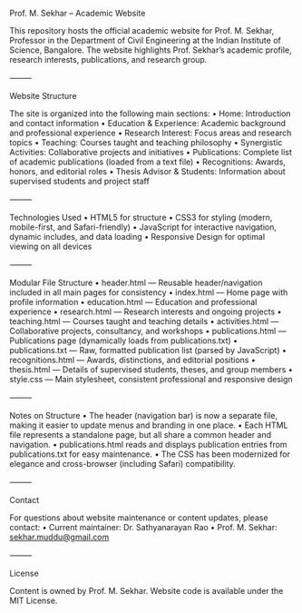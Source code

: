 Prof. M. Sekhar – Academic Website

This repository hosts the official academic website for Prof. M. Sekhar, Professor in the Department of Civil Engineering at the Indian Institute of Science, Bangalore.
The website highlights Prof. Sekhar’s academic profile, research interests, publications, and research group.

⸻

Website Structure

The site is organized into the following main sections:
	•	Home: Introduction and contact information
	•	Education & Experience: Academic background and professional experience
	•	Research Interest: Focus areas and research topics
	•	Teaching: Courses taught and teaching philosophy
	•	Synergistic Activities: Collaborative projects and initiatives
	•	Publications: Complete list of academic publications (loaded from a text file)
	•	Recognitions: Awards, honors, and editorial roles
	•	Thesis Advisor & Students: Information about supervised students and project staff

⸻

Technologies Used
	•	HTML5 for structure
	•	CSS3 for styling (modern, mobile-first, and Safari-friendly)
	•	JavaScript for interactive navigation, dynamic includes, and data loading
	•	Responsive Design for optimal viewing on all devices

⸻

Modular File Structure
	•	header.html — Reusable header/navigation included in all main pages for consistency
	•	index.html — Home page with profile information
	•	education.html — Education and professional experience
	•	research.html — Research interests and ongoing projects
	•	teaching.html — Courses taught and teaching details
	•	activities.html — Collaborative projects, consultancy, and workshops
	•	publications.html — Publications page (dynamically loads from publications.txt)
	•	publications.txt — Raw, formatted publication list (parsed by JavaScript)
	•	recognitions.html — Awards, distinctions, and editorial positions
	•	thesis.html — Details of supervised students, theses, and group members
	•	style.css — Main stylesheet, consistent professional and responsive design

⸻

Notes on Structure
	•	The header (navigation bar) is now a separate file, making it easier to update menus and branding in one place.
	•	Each HTML file represents a standalone page, but all share a common header and navigation.
	•	publications.html reads and displays publication entries from publications.txt for easy maintenance.
	•	The CSS has been modernized for elegance and cross-browser (including Safari) compatibility.

⸻

Contact

For questions about website maintenance or content updates, please contact:
	•	Current maintainer: Dr. Sathyanarayan Rao
	•	Prof. M. Sekhar: sekhar.muddu@gmail.com

⸻

License

Content is owned by Prof. M. Sekhar.
Website code is available under the MIT License.